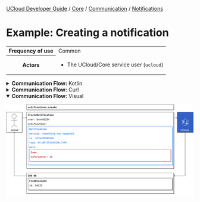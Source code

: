 [UCloud Developer Guide](/docs/developer-guide/README.md) / [Core](/docs/developer-guide/core/README.md) / [Communication](/docs/developer-guide/core/communication/README.md) / [Notifications](/docs/developer-guide/core/communication/notifications.md)

# Example: Creating a notification

<table>
<tr><th>Frequency of use</th><td>Common</td></tr>
<tr>
<th>Actors</th>
<td><ul>
<li>The UCloud/Core service user (<code>ucloud</code>)</li>
</ul></td>
</tr>
</table>
<details>
<summary>
<b>Communication Flow:</b> Kotlin
</summary>

```kotlin
NotificationDescriptions.create.call(
    CreateNotification(
        notification = Notification(
            id = null, 
            message = "Something has happened", 
            meta = JsonObject(mapOf("myParameter" to JsonLiteral(
                content = "42", 
                isString = false, 
            )),)), 
            read = false, 
            ts = 1676450985196, 
            type = "MY_NOTIFICATION_TYPE", 
        ), 
        user = "User#1234", 
    ),
    ucloud
).orThrow()

/*
FindByLongId(
    id = 56123, 
)
*/
```


</details>

<details>
<summary>
<b>Communication Flow:</b> Curl
</summary>

```bash
# ------------------------------------------------------------------------------------------------------
# $host is the UCloud instance to contact. Example: 'http://localhost:8080' or 'https://cloud.sdu.dk'
# $accessToken is a valid access-token issued by UCloud
# ------------------------------------------------------------------------------------------------------

# Authenticated as ucloud
curl -XPUT -H "Authorization: Bearer $accessToken" -H "Content-Type: content-type: application/json; charset=utf-8" "$host/api/notifications" -d '{
    "user": "User#1234",
    "notification": {
        "type": "MY_NOTIFICATION_TYPE",
        "message": "Something has happened",
        "id": null,
        "meta": {
            "myParameter": 42
        },
        "ts": 1676450985196,
        "read": false
    }
}'


# {
#     "id": 56123
# }

```


</details>

<details open>
<summary>
<b>Communication Flow:</b> Visual
</summary>

![](/docs/diagrams/notifications_create.png)

</details>


